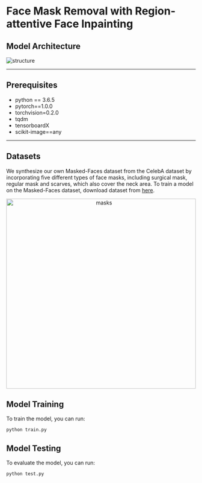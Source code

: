 # Face Mask Removal with Region-attentive Face Inpainting

## Model Architecture

![structure](https://user-images.githubusercontent.com/63827451/143248893-23204f20-2fb2-47a2-8d18-82bf36a0b772.png)


-------------

## Prerequisites
* python == 3.6.5
* pytorch==1.0.0
* torchvision=0.2.0
* tqdm
* tensorboardX
* scikit-image==any

--------------

## Datasets
We synthesize our own Masked-Faces dataset from the CelebA dataset by incorporating five different types of face masks, including surgical mask, regular mask and scarves, which also cover the neck area. To train a model on the Masked-Faces dataset, download dataset from [here](https://drive.google.com/file/d/1HESV9vFWCUbb_2N6LfStdHmBz7t8dWSI/view?usp=sharing).
<div align=center> <img width="504" alt="masks" src="https://user-images.githubusercontent.com/63827451/143181976-f61e2b7a-d82f-431f-9ef8-aa86520f09d7.png"></div>

## Model Training
To train the model, you can run:
```
python train.py
```

## Model Testing
To evaluate the model, you can run:
```
python test.py
```
